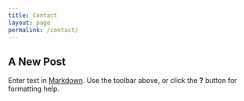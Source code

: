 ```yaml
---
title: Contact
layout: page
permalink: /contact/
---
```



## A New Post

Enter text in [Markdown](http://daringfireball.net/projects/markdown/). Use the toolbar above, or click the **?** button for formatting help.
